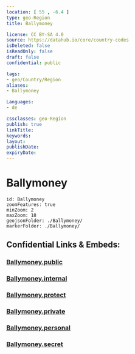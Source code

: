 ```yaml
---
location: [ 55 , -6.4 ] 
type: geo-Region
title: Ballymoney

license: CC BY-SA 4.0
source: https://datahub.io/core/country-codes
isDeleted: false
isReadOnly: false
draft: false
confidential: public

tags:
- geo/Country/Region
aliases:
- Ballymoney

Languages:
- de

cssclasses: geo-Region
publish: true
linkTitle: 
keywords: 
layout: 
publishDate: 
expiryDate: 
---
```


# Ballymoney

```leaflet
id: Ballymoney
zoomFeatures: true 
minZoom: 2 
maxZoom: 18
geojsonFolder: ./Ballymoney/
markerFolder: ./Ballymoney/
```


## Confidential Links & Embeds: 

### [Ballymoney.public](/_public/\Earth\Continent\Europe\Europe~North\UK\Ireland~North\counties~Ireland~NorthBallymoney.public.md) 

### [Ballymoney.internal](/_internal/\Earth\Continent\Europe\Europe~North\UK\Ireland~North\counties~Ireland~NorthBallymoney.internal.md) 

### [Ballymoney.protect](/_protect/\Earth\Continent\Europe\Europe~North\UK\Ireland~North\counties~Ireland~NorthBallymoney.protect.md) 

### [Ballymoney.private](/_private/\Earth\Continent\Europe\Europe~North\UK\Ireland~North\counties~Ireland~NorthBallymoney.private.md) 

### [Ballymoney.personal](/_personal/\Earth\Continent\Europe\Europe~North\UK\Ireland~North\counties~Ireland~NorthBallymoney.personal.md) 

### [Ballymoney.secret](/_secret/\Earth\Continent\Europe\Europe~North\UK\Ireland~North\counties~Ireland~NorthBallymoney.secret.md)

